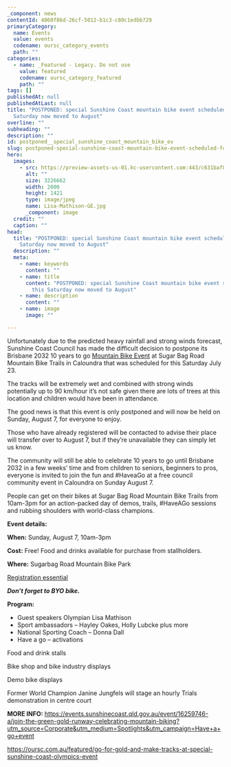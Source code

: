 ```yaml
---
_component: news
contentId: 4860f86d-26cf-5012-b1c3-c80c1edbb729
primaryCategory:
  name: Events
  value: events
  codename: oursc_category_events
  path: ""
categories:
  - name: _Featured - Legacy. Do not use
    value: featured
    codename: oursc_category_featured
    path: ""
tags: []
publishedAt: null
publishedAtLast: null
title: "POSTPONED: special Sunshine Coast mountain bike event scheduled for this
  Saturday now moved to August"
overline: ""
subheading: ""
description: ""
id: postponed__special_sunshine_coast_mountain_bike_ev
slug: postponed-special-sunshine-coast-mountain-bike-event-scheduled-for-this-saturday-now-moved-to-august
hero:
  images:
    - src: https://preview-assets-us-01.kc-usercontent.com:443/c631baf8-1b46-001f-580c-d0001b68b4a8/f1bb351d-ee8d-48ec-886b-b90216a05413/Lisa-Mathison-GE.jpg
      alt: ""
      size: 3226662
      width: 2000
      height: 1421
      type: image/jpeg
      name: Lisa-Mathison-GE.jpg
      _component: image
  credit: ""
  caption: ""
head:
  title: "POSTPONED: special Sunshine Coast mountain bike event scheduled for this
    Saturday now moved to August"
  description: ""
  meta:
    - name: keywords
      content: ""
    - name: title
      content: "POSTPONED: special Sunshine Coast mountain bike event scheduled for
        this Saturday now moved to August"
    - name: description
      content: ""
    - name: image
      image: ""

---
```

Unfortunately due to the predicted heavy rainfall and strong winds forecast, Sunshine Coast Council has made the difficult decision to postpone its Brisbane 2032 10 years to go [Mountain Bike Event](https://events.sunshinecoast.qld.gov.au/event/16259746-a/join-the-green-gold-runway-celebrating-mountain-biking?utm_source=Corporate&utm_medium=Spotlights&utm_campaign=Have+a+go+event)
&#x20;at Sugar Bag Road Mountain Bike Trails in Caloundra that was scheduled for this Saturday July 23.

The tracks will be extremely wet and combined with strong winds potentially up to 90 km/hour it’s not safe given there are lots of trees at this location and children would have been in attendance.

The good news is that this event is only postponed and will now be held on Sunday, August 7, for everyone to enjoy.

Those who have already registered will be contacted to advise their place will transfer over to August 7, but if they’re unavailable they can simply let us know.

The community will still be able to celebrate 10 years to go until Brisbane 2032 in a few weeks’ time and from children to seniors, beginners to pros, everyone is invited to join the fun and #HaveaGo at a free council community event in Caloundra on Sunday August 7. 

People can get on their bikes at Sugar Bag Road Mountain Bike Trails from 10am-3pm for an action-packed day of demos, trails, #HaveAGo sessions and rubbing shoulders with world-class champions. 

**Event details:**

**When:** Sunday, August 7, 10am-3pm

**Cost:** Free! Food and drinks available for purchase from stallholders. 

**Where:** Sugarbag Road Mountain Bike Park

[Registration essential](https://events.sunshinecoast.qld.gov.au/event/16259746-a/join-the-green-gold-runway-celebrating-mountain-biking?utm_source=Corporate&utm_medium=Spotlights&utm_campaign=Have+a+go+event)


***Don’t forget to BYO bike.***

**Program:**

*   Guest speakers Olympian Lisa Mathison
*   Sport ambassadors – Hayley Oakes, Holly Lubcke plus more
*   National Sporting Coach – Donna Dall
*   Have a go – activations

Food and drink stalls

Bike shop and bike industry displays

Demo bike displays

Former World Champion Janine Jungfels will stage an hourly Trials demonstration in centre court

**MORE INFO:** <https://events.sunshinecoast.qld.gov.au/event/16259746-a/join-the-green-gold-runway-celebrating-mountain-biking?utm_source=Corporate&utm_medium=Spotlights&utm_campaign=Have+a+go+event>


<https://oursc.com.au/featured/go-for-gold-and-make-tracks-at-special-sunshine-coast-olympics-event>
